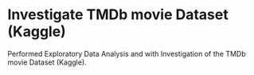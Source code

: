 # Investigate TMDb movie Dataset (Kaggle)
Performed Exploratory Data Analysis and with Investigation of the TMDb movie Dataset (Kaggle).
